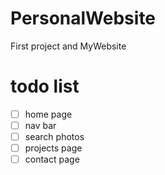 # PersonalWebsite
First project and MyWebsite

# todo list
- [ ] home page
- [ ] nav bar
- [ ] search photos
- [ ] projects page
- [ ] contact page 